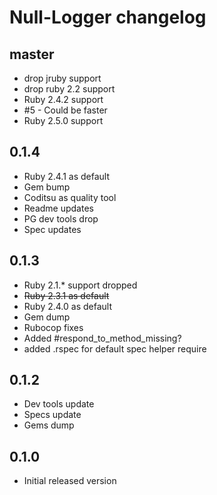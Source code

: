 # Null-Logger changelog

## master
- drop jruby support
- drop ruby 2.2 support
- Ruby 2.4.2 support
- #5 - Could be faster
- Ruby 2.5.0 support

## 0.1.4
- Ruby 2.4.1 as default
- Gem bump
- Coditsu as quality tool
- Readme updates
- PG dev tools drop
- Spec updates

## 0.1.3
- Ruby 2.1.* support dropped
- ~~Ruby 2.3.1 as default~~
- Ruby 2.4.0 as default
- Gem dump
- Rubocop fixes
- Added #respond_to_method_missing?
- added .rspec for default spec helper require

## 0.1.2
- Dev tools update
- Specs update
- Gems dump

## 0.1.0
- Initial released version
